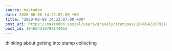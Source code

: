 ```yaml
---
source: mastodon
date: 2020-08-08 14:22:07.00 +00
title: "2020-08-08 14:22:07.00 +00"
post_uri: https://mastodon.social/users/gravely/statuses/104654210792144952
post_id: 104654210792144952
---
```

thinking about getting into stamp collecting


